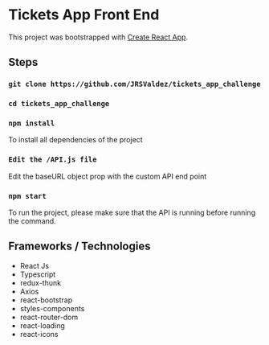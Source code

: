 # Tickets App Front End

This project was bootstrapped with [Create React App](https://github.com/facebook/create-react-app).

## Steps

### `git clone https://github.com/JRSValdez/tickets_app_challenge`

### `cd tickets_app_challenge`

### `npm install`

To install all dependencies of the project

### `Edit the /API.js file`
Edit the baseURL object prop with the custom API end point

### `npm start`

To run the project, please make sure that the API is running before running the command.

## Frameworks / Technologies

* React Js
* Typescript
* redux-thunk
* Axios
* react-bootstrap
* styles-components
* react-router-dom
* react-loading
* react-icons
